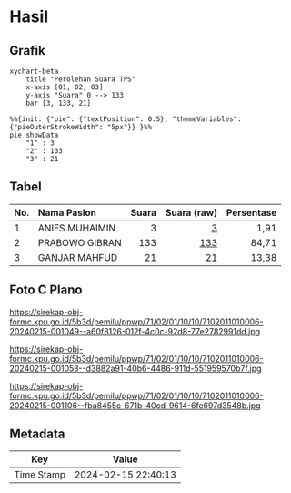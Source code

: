 # Hasil

## Grafik

```mermaid
xychart-beta
    title "Perolehan Suara TPS"
    x-axis [01, 02, 03]
    y-axis "Suara" 0 --> 133
    bar [3, 133, 21]
```

```mermaid
%%{init: {"pie": {"textPosition": 0.5}, "themeVariables": {"pieOuterStrokeWidth": "5px"}} }%%
pie showData
    "1" : 3
    "2" : 133
    "3" : 21
```

## Tabel

| No. | Nama Paslon    | Suara | Suara (raw) | Persentase |
|:--- |:-------------- | -----:| -----------:| ----------:|
| 1   | ANIES MUHAIMIN | 3     | [3][p-1]    | 1,91       |
| 2   | PRABOWO GIBRAN | 133   | [133][p-2]  | 84,71      |
| 3   | GANJAR MAHFUD  | 21    | [21][p-3]   | 13,38      |


[p-1]: https://github.com/gigit-pemilu/pemilu-2024-71-sulawesi-utara/blob/main/pilpres/hitung-suara/sub/71-sulawesi-utara/sub/02-minahasa/sub/01-tondano-barat/sub/1010-tuutu/sub/006-tps/sub/paslon-1.txt
[p-2]: https://github.com/gigit-pemilu/pemilu-2024-71-sulawesi-utara/blob/main/pilpres/hitung-suara/sub/71-sulawesi-utara/sub/02-minahasa/sub/01-tondano-barat/sub/1010-tuutu/sub/006-tps/sub/paslon-2.txt
[p-3]: https://github.com/gigit-pemilu/pemilu-2024-71-sulawesi-utara/blob/main/pilpres/hitung-suara/sub/71-sulawesi-utara/sub/02-minahasa/sub/01-tondano-barat/sub/1010-tuutu/sub/006-tps/sub/paslon-3.txt

## Foto C Plano

https://sirekap-obj-formc.kpu.go.id/5b3d/pemilu/ppwp/71/02/01/10/10/7102011010006-20240215-001049--a60f8126-012f-4c0c-92d8-77e2782991dd.jpg

https://sirekap-obj-formc.kpu.go.id/5b3d/pemilu/ppwp/71/02/01/10/10/7102011010006-20240215-001058--d3882a91-40b6-4486-911d-551959570b7f.jpg

https://sirekap-obj-formc.kpu.go.id/5b3d/pemilu/ppwp/71/02/01/10/10/7102011010006-20240215-001106--fba8455c-671b-40cd-9614-6fe697d3548b.jpg


## Metadata

| Key        | Value               |
| ---------- | ------------------- |
| Time Stamp | 2024-02-15 22:40:13 |



